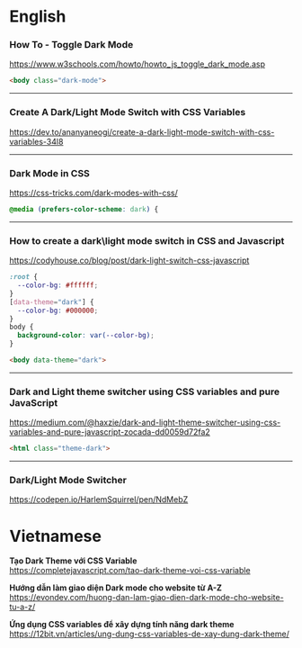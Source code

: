 # English

### How To - Toggle Dark Mode
https://www.w3schools.com/howto/howto_js_toggle_dark_mode.asp
```html
<body class="dark-mode">
```

-----
### Create A Dark/Light Mode Switch with CSS Variables
https://dev.to/ananyaneogi/create-a-dark-light-mode-switch-with-css-variables-34l8

-----
### Dark Mode in CSS
https://css-tricks.com/dark-modes-with-css/
```css
@media (prefers-color-scheme: dark) {
```

-----
### How to create a dark\light mode switch in CSS and Javascript
https://codyhouse.co/blog/post/dark-light-switch-css-javascript
```css
:root {
  --color-bg: #ffffff;
}
[data-theme="dark"] {
  --color-bg: #000000;
}
body {
  background-color: var(--color-bg);
}
```
```html
<body data-theme="dark">
```

-----
### Dark and Light theme switcher using CSS variables and pure JavaScript
https://medium.com/@haxzie/dark-and-light-theme-switcher-using-css-variables-and-pure-javascript-zocada-dd0059d72fa2
```html
<html class="theme-dark">
```

-----
### Dark/Light Mode Switcher
https://codepen.io/HarlemSquirrel/pen/NdMebZ


# Vietnamese
**Tạo Dark Theme với CSS Variable**  
https://completejavascript.com/tao-dark-theme-voi-css-variable

**Hướng dẫn làm giao diện Dark mode cho website từ A-Z**  
https://evondev.com/huong-dan-lam-giao-dien-dark-mode-cho-website-tu-a-z/

**Ứng dụng CSS variables để xây dựng tính năng dark theme**  
https://12bit.vn/articles/ung-dung-css-variables-de-xay-dung-dark-theme/
